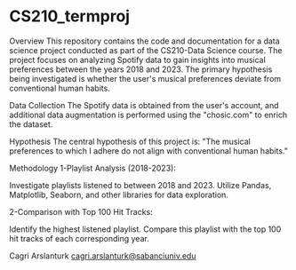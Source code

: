 # CS210_termproj
Overview
This repository contains the code and documentation for a data science project conducted as part of the CS210-Data Science course. The project focuses on analyzing Spotify data to gain insights into musical preferences between the years 2018 and 2023. The primary hypothesis being investigated is whether the user's musical preferences deviate from conventional human habits.

Data Collection
The Spotify data is obtained from the user's account, and additional data augmentation is performed using the "chosic.com" to enrich the dataset.

Hypothesis
The central hypothesis of this project is: "The musical preferences to which I adhere do not align with conventional human habits."

Methodology
1-Playlist Analysis (2018-2023):

Investigate playlists listened to between 2018 and 2023.
Utilize Pandas, Matplotlib, Seaborn, and other libraries for data exploration.

2-Comparison with Top 100 Hit Tracks:

Identify the highest listened playlist.
Compare this playlist with the top 100 hit tracks of each corresponding year.

Cagri Arslanturk
cagri.arslanturk@sabanciuniv.edu
